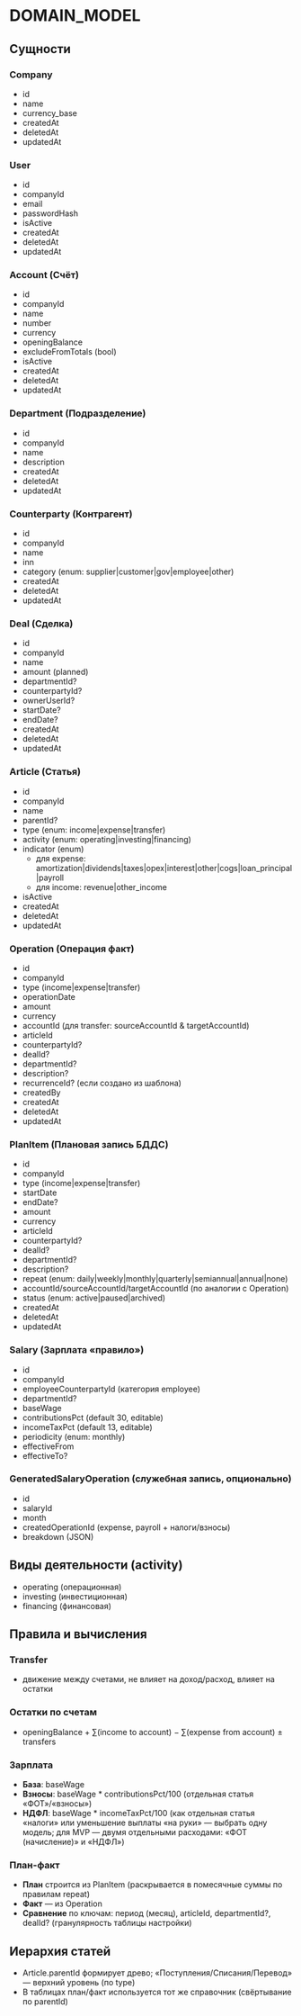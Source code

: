 # DOMAIN_MODEL

## Сущности

### Company

- id
- name
- currency_base
- createdAt
- deletedAt
- updatedAt

### User

- id
- companyId
- email
- passwordHash
- isActive
- createdAt
- deletedAt
- updatedAt

### Account (Счёт)

- id
- companyId
- name
- number
- currency
- openingBalance
- excludeFromTotals (bool)
- isActive
- createdAt
- deletedAt
- updatedAt

### Department (Подразделение)

- id
- companyId
- name
- description
- createdAt
- deletedAt
- updatedAt

### Counterparty (Контрагент)

- id
- companyId
- name
- inn
- category (enum: supplier|customer|gov|employee|other)
- createdAt
- deletedAt
- updatedAt

### Deal (Сделка)

- id
- companyId
- name
- amount (planned)
- departmentId?
- counterpartyId?
- ownerUserId?
- startDate?
- endDate?
- createdAt
- deletedAt
- updatedAt

### Article (Статья)

- id
- companyId
- name
- parentId?
- type (enum: income|expense|transfer)
- activity (enum: operating|investing|financing)
- indicator (enum)
  - для expense: amortization|dividends|taxes|opex|interest|other|cogs|loan_principal|payroll
  - для income: revenue|other_income
- isActive
- createdAt
- deletedAt
- updatedAt

### Operation (Операция факт)

- id
- companyId
- type (income|expense|transfer)
- operationDate
- amount
- currency
- accountId (для transfer: sourceAccountId & targetAccountId)
- articleId
- counterpartyId?
- dealId?
- departmentId?
- description?
- recurrenceId? (если создано из шаблона)
- createdBy
- createdAt
- deletedAt
- updatedAt

### PlanItem (Плановая запись БДДС)

- id
- companyId
- type (income|expense|transfer)
- startDate
- endDate?
- amount
- currency
- articleId
- counterpartyId?
- dealId?
- departmentId?
- description?
- repeat (enum: daily|weekly|monthly|quarterly|semiannual|annual|none)
- accountId/sourceAccountId/targetAccountId (по аналогии с Operation)
- status (enum: active|paused|archived)
- createdAt
- deletedAt
- updatedAt

### Salary (Зарплата «правило»)

- id
- companyId
- employeeCounterpartyId (категория employee)
- departmentId?
- baseWage
- contributionsPct (default 30, editable)
- incomeTaxPct (default 13, editable)
- periodicity (enum: monthly)
- effectiveFrom
- effectiveTo?

### GeneratedSalaryOperation (служебная запись, опционально)

- id
- salaryId
- month
- createdOperationId (expense, payroll + налоги/взносы)
- breakdown (JSON)

## Виды деятельности (activity)

- operating (операционная)
- investing (инвестиционная)
- financing (финансовая)

## Правила и вычисления

### Transfer

- движение между счетами, не влияет на доход/расход, влияет на остатки

### Остатки по счетам

- openingBalance + ∑(income to account) − ∑(expense from account) ± transfers

### Зарплата

- **База**: baseWage
- **Взносы**: baseWage \* contributionsPct/100 (отдельная статья «ФОТ»/«взносы»)
- **НДФЛ**: baseWage \* incomeTaxPct/100 (как отдельная статья «налоги» или уменьшение выплаты «на руки» — выбрать одну модель; для MVP — двумя отдельными расходами: «ФОТ (начисление)» и «НДФЛ»)

### План-факт

- **План** строится из PlanItem (раскрывается в помесячные суммы по правилам repeat)
- **Факт** — из Operation
- **Сравнение** по ключам: период (месяц), articleId, departmentId?, dealId? (гранулярность таблицы настройки)

## Иерархия статей

- Article.parentId формирует древо; «Поступления/Списания/Перевод» — верхний уровень (по type)
- В таблицах план/факт используется тот же справочник (свёртывание по parentId)
